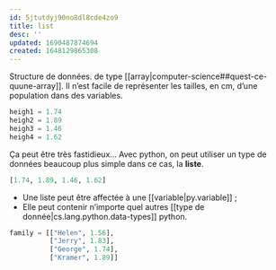 ```yaml
---
id: 5jtutdyj90no8dl8cde4zo9
title: list
desc: ''
updated: 1690487874694
created: 1648129865308
---
```


Structure de données. de type [[array|computer-science##quest-ce-quune-array]]. 
Il n’est facile de représenter les tailles, en cm, d’une population dans des variables.

```python
heigh1 = 1.74
heigh2 = 1.89
heigh3 = 1.46
heigh4 = 1.62
```

Ça peut être très fastidieux… Avec python, on peut utiliser un type de données beaucoup plus simple dans ce cas, la **liste**.

```python
[1.74, 1.89, 1.46, 1.62]
```

- Une liste peut être affectée à une [[variable|py.variable]] ;
- Elle peut contenir n’importe quel autres [[type de donnée|cs.lang.python.data-types]] python.
 
```python
family = [["Helen", 1.56],
          ["Jerry", 1.83],
          ["George", 1.74],
          ["Kramer", 1.89]]
```

